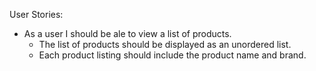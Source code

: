 User Stories:

* As a user I should be ale to view a list of products.
  * The list of products should be displayed as an unordered list.
  * Each product listing should include the product name and brand.